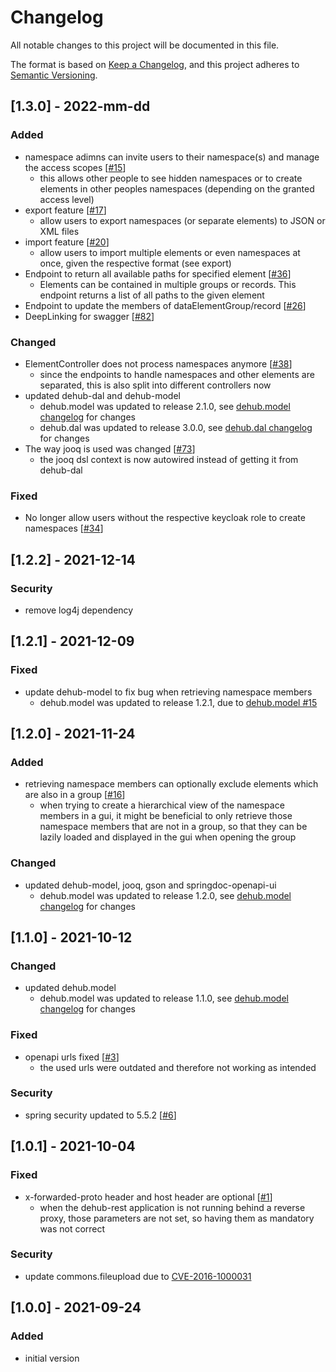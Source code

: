 # Changelog
All notable changes to this project will be documented in this file.

The format is based on [Keep a Changelog](https://keepachangelog.com/en/1.0.0/),
and this project adheres to [Semantic Versioning](https://semver.org/spec/v2.0.0.html).

## [1.3.0] - 2022-mm-dd
### Added
- namespace adimns can invite users to their namespace(s) and manage the access scopes [[#15](https://github.com/mig-frankfurt/dataelementhub.rest/issues/15)]
  - this allows other people to see hidden namespaces or to create elements in other peoples namespaces (depending on the granted access level)
- export feature [[#17](https://github.com/mig-frankfurt/dataelementhub.rest/issues/17)]
  - allow users to export namespaces (or separate elements) to JSON or XML files
- import feature [[#20](https://github.com/mig-frankfurt/dataelementhub.rest/issues/20)]
  - allow users to import multiple elements or even namespaces at once, given the respective format (see export)
- Endpoint to return all available paths for specified element  [[#36](https://github.com/mig-frankfurt/dataelementhub.rest/issues/36)]
  - Elements can be contained in multiple groups or records. This endpoint returns a list of all paths to the given element
- Endpoint to update the members of dataElementGroup/record [[#26](https://github.com/mig-frankfurt/dataelementhub.rest/issues/26)]
- DeepLinking for swagger [[#82](https://github.com/mig-frankfurt/dataelementhub.rest/issues/82)]
### Changed
- ElementController does not process namespaces anymore [[#38](https://github.com/mig-frankfurt/dataelementhub.rest/issues/38)]
  - since the endpoints to handle namespaces and other elements are separated, this is also split into different controllers now
- updated dehub-dal and dehub-model
  - dehub.model was updated to release 2.1.0, see [dehub.model changelog](https://github.com/mig-frankfurt/dataelementhub.model/blob/master/CHANGELOG.md) for changes
  - dehub.dal was updated to release 3.0.0, see [dehub.dal changelog](https://github.com/mig-frankfurt/dataelementhub.dal/blob/master/CHANGELOG.md) for changes
- The way jooq is used was changed [[#73](https://github.com/mig-frankfurt/dataelementhub.rest/issues/73)]
  - the jooq dsl context is now autowired instead of getting it from dehub-dal
### Fixed
- No longer allow users without the respective keycloak role to create namespaces [[#34](https://github.com/mig-frankfurt/dataelementhub.rest/issues/34)]


## [1.2.2] - 2021-12-14
### Security
- remove log4j dependency

## [1.2.1] - 2021-12-09
### Fixed
- update dehub-model to fix bug when retrieving namespace members
  - dehub.model was updated to release 1.2.1, due to [dehub.model #15](https://github.com/mig-frankfurt/dataelementhub.model/issues/15)

## [1.2.0] - 2021-11-24
### Added
- retrieving namespace members can optionally exclude elements which are also in a group [[#16](https://github.com/mig-frankfurt/dataelementhub.rest/issues/16)]
  - when trying to create a hierarchical view of the namespace members in a gui, it might be beneficial to only retrieve those namespace members that are not in a group, so that they can be lazily loaded and displayed in the gui when opening the group
### Changed
- updated dehub-model, jooq, gson and springdoc-openapi-ui
  - dehub.model was updated to release 1.2.0, see [dehub.model changelog](https://github.com/mig-frankfurt/dataelementhub.model/blob/master/CHANGELOG.md) for changes

## [1.1.0] - 2021-10-12
### Changed
- updated dehub.model
  - dehub.model was updated to release 1.1.0, see [dehub.model changelog](https://github.com/mig-frankfurt/dataelementhub.model/blob/master/CHANGELOG.md) for changes
### Fixed
- openapi urls fixed [[#3](https://github.com/mig-frankfurt/dataelementhub.rest/issues/3)]
  - the used urls were outdated and therefore not working as intended
### Security
- spring security updated to 5.5.2 [[#6](https://github.com/mig-frankfurt/dataelementhub.rest/issues/6)]

## [1.0.1] - 2021-10-04
### Fixed
- x-forwarded-proto header and host header are optional [[#1](https://github.com/mig-frankfurt/dataelementhub.rest/issues/1)]
  - when the dehub-rest application is not running behind a reverse proxy, those parameters are not set, so having them as mandatory was not correct
### Security
- update commons.fileupload due to [CVE-2016-1000031](https://github.com/advisories/GHSA-7x9j-7223-rg5m)

## [1.0.0] - 2021-09-24
### Added
- initial version
